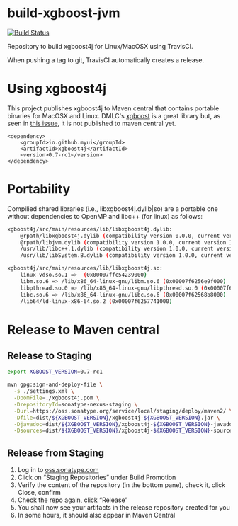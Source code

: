 # build-xgboost-jvm
[![Build Status](https://travis-ci.org/myui/build-xgboost-jvm.svg?branch=master)](https://travis-ci.org/myui/build-xgboost-jvm)

Repository to build xgboost4j for Linux/MacOSX using TravisCI. 

When pushing a tag to git, TravisCI automatically creates a release.

# Using xgboost4j

This project publishes xgboost4j to Maven central that contains portable binaries for MacOSX and Linux. 
DMLC's [xgboost](https://github.com/dmlc/xgboost/) is a great library but, as seen in [this issue](https://github.com/dmlc/xgboost/issues/1807), it is not published to maven central yet.

```
<dependency>
    <groupId>io.github.myui</groupId>
    <artifactId>xgboost4j</artifactId>
    <version>0.7-rc1</version>
</dependency>
```

# Portability

Compilied shared libraries (i.e., libxgboost4j.dylib|so) are a portable one without dependencies to OpenMP and libc++ (for linux) as follows:

```sh
xgboost4j/src/main/resources/lib/libxgboost4j.dylib:
    @rpath/libxgboost4j.dylib (compatibility version 0.0.0, current version 0.0.0)
    @rpath/libjvm.dylib (compatibility version 1.0.0, current version 1.0.0)
    /usr/lib/libc++.1.dylib (compatibility version 1.0.0, current version 120.1.0)
    /usr/lib/libSystem.B.dylib (compatibility version 1.0.0, current version 1226.10.1)

xgboost4j/src/main/resources/lib/libxgboost4j.so:
    linux-vdso.so.1 =>  (0x00007ffc54239000)
    libm.so.6 => /lib/x86_64-linux-gnu/libm.so.6 (0x00007f6256e9f000)
    libpthread.so.0 => /lib/x86_64-linux-gnu/libpthread.so.0 (0x00007f6256c81000)
    libc.so.6 => /lib/x86_64-linux-gnu/libc.so.6 (0x00007f62568b8000)
    /lib64/ld-linux-x86-64.so.2 (0x00007f6257741000)
 ```

# Release to Maven central

## Release to Staging

```sh
export XGBOOST_VERSION=0.7-rc1

mvn gpg:sign-and-deploy-file \
  -s ./settings.xml \
  -DpomFile=./xgboost4j.pom \
  -DrepositoryId=sonatype-nexus-staging \
  -Durl=https://oss.sonatype.org/service/local/staging/deploy/maven2/ \
  -Dfile=dist/${XGBOOST_VERSION}/xgboost4j-${XGBOOST_VERSION}.jar \
  -Djavadoc=dist/${XGBOOST_VERSION}/xgboost4j-${XGBOOST_VERSION}-javadoc.jar \
  -Dsources=dist/${XGBOOST_VERSION}/xgboost4j-${XGBOOST_VERSION}-sources.jar
```

## Release from Staging

1. Log in to [oss.sonatype.com](https://oss.sonatype.org/)
2. Click on “Staging Repositories” under Build Promotion
3. Verify the content of the repository (in the bottom pane), check it, click Close, confirm
4. Check the repo again, click “Release”
5. You shall now see your artifacts in the release repository created for you
6. In some hours, it should also appear in Maven Central
